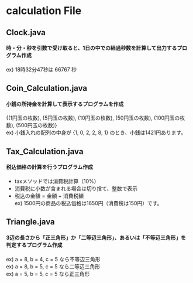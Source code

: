 # calculation File  
## Clock.java  
#### 時・分・秒を引数で受け取ると、1日の中での経過秒数を計算して出力するプログラム作成  
ex) 18時32分47秒は 66767 秒  

## Coin_Calculation.java
#### 小銭の所持金を計算して表示するプログラムを作成  
{(1円玉の枚数), (5円玉の枚数), (10円玉の枚数), (50円玉の枚数), (100円玉の枚数), (500円玉の枚数)}  
ex) 小銭入れの配列の中身が {1, 0, 2, 2, 8, 1} のとき、小銭は1421円あります。  

## Tax_Calculation.java  
#### 税込価格の計算を行うプログラム作成  
- taxメソッドでは消費税計算（10%）  
- 消費税に小数が含まれる場合は切り捨て、整数で表示  
- 税込の金額 = 金額 + 消費税額  
ex) 1500円の商品の税込価格は1650円（消費税は150円）です。  

## Triangle.java  
#### 3辺の長さから「正三角形」か「二等辺三角形」、あるいは「不等辺三角形」を判定するプログラム作成  
ex) a = 8, b = 4, c = 5 なら不等辺三角形  
ex) a = 8, b = 5, c = 5 なら二等辺三角形  
ex) a = 5, b = 5, c = 5 なら正三角形  
